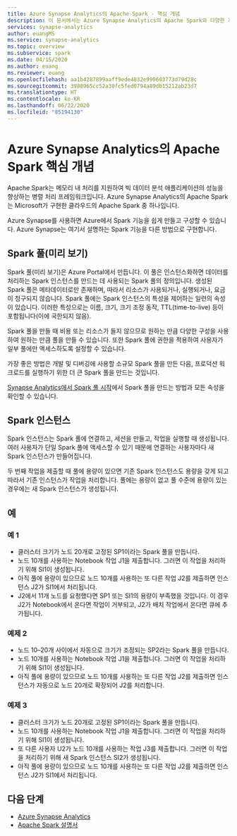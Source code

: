 ```yaml
---
title: Azure Synapse Analytics의 Apache Spark - 핵심 개념
description: 이 문서에서는 Azure Synapse Analytics의 Apache Spark와 다양한 개념을 소개합니다.
services: synapse-analytics
author: euangMS
ms.service: synapse-analytics
ms.topic: overview
ms.subservice: spark
ms.date: 04/15/2020
ms.author: euang
ms.reviewer: euang
ms.openlocfilehash: aa1b4287899aaff9ede4832e999603773d79d28c
ms.sourcegitcommit: 3988965cc52a30fc5fed0794a89db15212ab23d7
ms.translationtype: HT
ms.contentlocale: ko-KR
ms.lasthandoff: 06/22/2020
ms.locfileid: "85194130"
---
```

# <a name="apache-spark-in-azure-synapse-analytics-core-concepts"></a>Azure Synapse Analytics의 Apache Spark 핵심 개념

Apache Spark는 메모리 내 처리를 지원하여 빅 데이터 분석 애플리케이션의 성능을 향상하는 병렬 처리 프레임워크입니다. Azure Synapse Analytics의 Apache Spark는 Microsoft가 구현한 클라우드의 Apache Spark 중 하나입니다. 

Azure Synapse를 사용하면 Azure에서 Spark 기능을 쉽게 만들고 구성할 수 있습니다. Azure Synapse는 여기서 설명하는 Spark 기능을 다른 방법으로 구현합니다.

## <a name="spark-pools-preview"></a>Spark 풀(미리 보기)

Spark 풀(미리 보기)은 Azure Portal에서 만듭니다. 이 풀은 인스턴스화하면 데이터를 처리하는 Spark 인스턴스를 만드는 데 사용되는 Spark 풀의 정의입니다. 생성된 Spark 풀은 메타데이터로만 존재하며, 따라서 리소스가 사용되거나, 실행되거나, 요금이 청구되지 않습니다. Spark 풀에는 Spark 인스턴스의 특성을 제어하는 일련의 속성이 있습니다. 이러한 특성으로는 이름, 크기, 크기 조정 동작, TTL(time-to-live) 등이 포함됩니다(이에 국한되지 않음).

Spark 풀을 만들 때 비용 또는 리소스가 들지 않으므로 원하는 만큼 다양한 구성을 사용하여 원하는 만큼 풀을 만들 수 있습니다. 또한 Spark 풀에 권한을 적용하여 사용자가 일부 풀에만 액세스하도록 설정할 수 있습니다.

가장 좋은 방법은 개발 및 디버깅에 사용할 소규모 Spark 풀을 만든 다음, 프로덕션 워크로드를 실행하기 위한 더 큰 Spark 풀을 만드는 것입니다.

[Synapse Analytics에서 Spark 풀 시작](../quickstart-create-apache-spark-pool-portal.md)에서 Spark 풀을 만드는 방법과 모든 속성을 확인할 수 있습니다.

## <a name="spark-instances"></a>Spark 인스턴스

Spark 인스턴스는 Spark 풀에 연결하고, 세션을 만들고, 작업을 실행할 때 생성됩니다. 여러 사용자가 단일 Spark 풀에 액세스할 수 있기 때문에 연결하는 사용자마다 새 Spark 인스턴스가 만들어집니다. 

두 번째 작업을 제출할 때 풀에 용량이 있으면 기존 Spark 인스턴스도 용량을 갖게 되고 따라서 기존 인스턴스가 작업을 처리합니다. 풀에는 용량이 없고 풀 수준에 용량이 있는 경우에는 새 Spark 인스턴스가 생성됩니다.

## <a name="examples"></a>예

### <a name="example-1"></a>예 1

- 클러스터 크기가 노드 20개로 고정된 SP1이라는 Spark 풀을 만듭니다.
- 노드 10개를 사용하는 Notebook 작업 J1을 제출합니다. 그러면 이 작업을 처리하기 위해 SI1이 생성됩니다.
- 아직 풀에 용량이 있으므로 노드 10개를 사용하는 또 다른 작업 J2를 제출하면 인스턴스 J2가 SI1에서 처리됩니다.
- J2에서 11개 노드를 요청했다면 SP1 또는 SI1의 용량이 부족했을 것입니다. 이 경우 J2가 Notebook에서 온다면 작업이 거부되고, J2가 배치 작업에서 온다면 큐에 추가됩니다.

### <a name="example-2"></a>예제 2

- 노드 10–20개 사이에서 자동으로 크기가 조정되는 SP2라는 Spark 풀을 만듭니다.
- 노드 10개를 사용하는 Notebook 작업 J1을 제출합니다. 그러면 이 작업을 처리하기 위해 SI1이 생성됩니다.
- 아직 풀에 용량이 있으므로 노드 10개를 사용하는 또 다른 작업 J2를 제출하면 인스턴스가 자동으로 노드 20개로 확장되어 J2를 처리합니다.

### <a name="example-3"></a>예제 3

- 클러스터 크기가 노드 20개로 고정된 SP1이라는 Spark 풀을 만듭니다.
- 노드 10개를 사용하는 Notebook 작업 J1을 제출합니다. 그러면 이 작업을 처리하기 위해 SI1이 생성됩니다.
- 또 다른 사용자 U2가 노드 10개를 사용하는 작업 J3를 제출합니다. 그러면 이 작업을 처리하기 위해 새 Spark 인스턴스 SI2가 생성됩니다.
- 아직 풀에 용량이 있으므로 노드 10개를 사용하는 또 다른 작업 J2를 제출하면 인스턴스 J2가 SI1에서 처리됩니다.

## <a name="next-steps"></a>다음 단계

- [Azure Synapse Analytics](https://docs.microsoft.com/azure/synapse-analytics)
- [Apache Spark 설명서](https://spark.apache.org/docs/2.4.4/)
